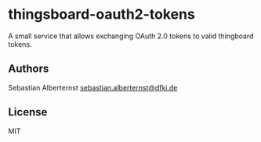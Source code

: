 # thingsboard-oauth2-tokens

A small service that allows exchanging OAuth 2.0 tokens to valid thingboard tokens.

## Authors

Sebastian Alberternst <sebastian.alberternst@dfki.de>

## License

MIT 
